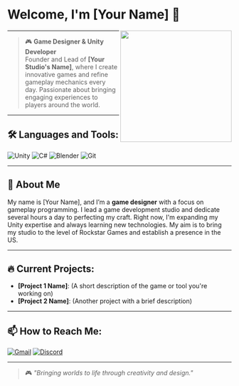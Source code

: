 # Welcome, I'm [Your Name] 👾

<img src="https://media1.tenor.com/m/NwY5ppxLs_oAAAAd/kitten-keybo.gif" align="right" width="250"/>

---

> 🎮 **Game Designer & Unity Developer**  
Founder and Lead of **[Your Studio's Name]**, where I create innovative games and refine gameplay mechanics every day. Passionate about bringing engaging experiences to players around the world.

---

## 🛠 Languages and Tools:
<p>
<img src="https://img.shields.io/badge/Unity-000000?style=for-the-badge&logo=unity&logoColor=white" alt="Unity" />
<img src="https://img.shields.io/badge/C%23-239120?style=for-the-badge&logo=csharp&logoColor=white" alt="C#" />
<img src="https://img.shields.io/badge/Blender-F5792A?style=for-the-badge&logo=blender&logoColor=white" alt="Blender" />
<img src="https://img.shields.io/badge/Git-F05032?style=for-the-badge&logo=git&logoColor=white" alt="Git" />
</p>

---

## 🧠 About Me
My name is [Your Name], and I’m a **game designer** with a focus on gameplay programming. I lead a game development studio and dedicate several hours a day to perfecting my craft. Right now, I'm expanding my Unity expertise and always learning new technologies. My aim is to bring my studio to the level of Rockstar Games and establish a presence in the US.

---

## 🔥 Current Projects:
- **[Project 1 Name]**: (A short description of the game or tool you're working on)
- **[Project 2 Name]**: (Another project with a brief description)

---

## 📫 How to Reach Me:
<p>
<a href="mailto:your-email@example.com"><img src="https://img.shields.io/badge/Gmail-D14836?style=for-the-badge&logo=gmail&logoColor=white" alt="Gmail"></a>
<a href="https://discordapp.com/users/your_discord_id"><img src="https://img.shields.io/badge/Discord-7289DA?style=for-the-badge&logo=discord&logoColor=white" alt="Discord"></a>
</p>

---

> 🎮 *"Bringing worlds to life through creativity and design."*
